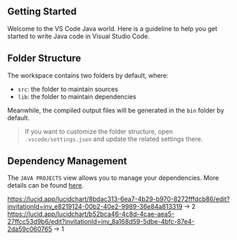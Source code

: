 ## Getting Started

Welcome to the VS Code Java world. Here is a guideline to help you get started to write Java code in Visual Studio Code.

## Folder Structure

The workspace contains two folders by default, where:

- `src`: the folder to maintain sources
- `lib`: the folder to maintain dependencies

Meanwhile, the compiled output files will be generated in the `bin` folder by default.

> If you want to customize the folder structure, open `.vscode/settings.json` and update the related settings there.

## Dependency Management

The `JAVA PROJECTS` view allows you to manage your dependencies. More details can be found [here](https://github.com/microsoft/vscode-java-dependency#manage-dependencies).


https://lucid.app/lucidchart/8bdac313-6ea7-4b29-b970-8272fffdcb86/edit?invitationId=inv_e8219124-00b2-40e2-9989-36e84a813319 -> 2
https://lucid.app/lucidchart/b52bca46-4c8d-4cae-aea5-27ffcc53d9b6/edit?invitationId=inv_8a168d59-5dbe-4bfc-87e4-2da59c060765 -> 1
